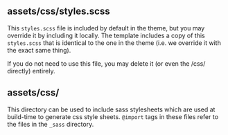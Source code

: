 ## assets/css/styles.scss

This `styles.scss` file is included by default in the theme, but you may override it by including it locally. The template includes a copy of this `styles.scss` that is identical to the one in the theme (i.e. we override it with the exact same thing).

If you do not need to use this file, you may delete it (or even the /css/ directly) entirely.

## assets/css/

This directory can be used to include sass stylesheets which are used at build-time to generate css style sheets. `@import` tags in these files refer to the files in the `_sass` directory. 